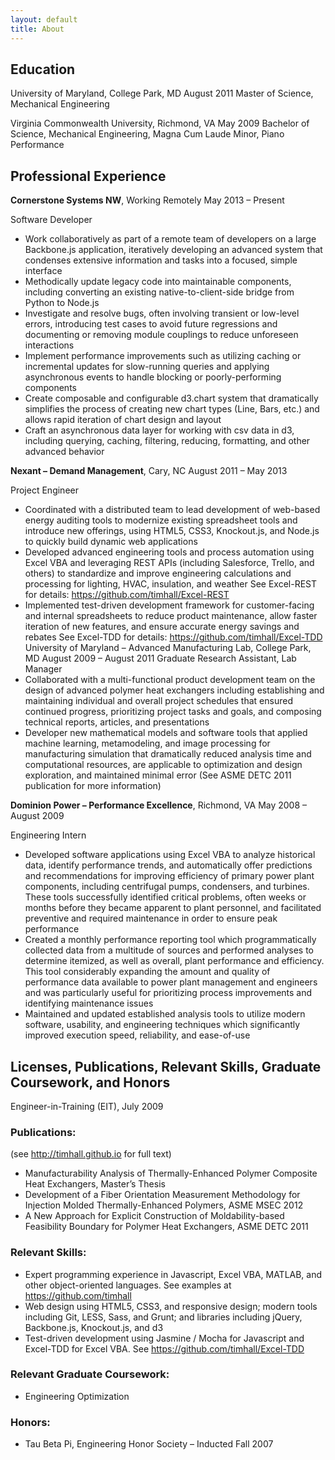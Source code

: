 ```yaml
---
layout: default
title: About
---
```

## Education

University of Maryland, College Park, MD  August 2011
Master of Science, Mechanical Engineering

Virginia Commonwealth University, Richmond, VA  May 2009
Bachelor of Science, Mechanical Engineering, Magna Cum Laude
Minor, Piano Performance

## Professional Experience

__Cornerstone Systems NW__, Working Remotely  May 2013 – Present

Software Developer

- Work collaboratively as part of a remote team of developers on a large Backbone.js application, iteratively developing an advanced system that condenses extensive information and tasks into a focused, simple interface
- Methodically update legacy code into maintainable components, including converting an existing native-to-client-side bridge from Python to Node.js
- Investigate and resolve bugs, often involving transient or low-level errors, introducing test cases to avoid future regressions and documenting or removing module couplings to reduce unforeseen interactions
- Implement performance improvements such as utilizing caching or incremental updates for slow-running queries and applying asynchronous events to handle blocking or poorly-performing components
- Create composable and configurable d3.chart system that dramatically simplifies the process of creating new chart types (Line, Bars, etc.) and allows rapid iteration of chart design and layout
- Craft an asynchronous data layer for working with csv data in d3, including querying, caching, filtering, reducing, formatting, and other advanced behavior

__Nexant – Demand Management__, Cary, NC  August 2011 – May 2013

Project Engineer 

- Coordinated with a distributed team to lead development of web-based energy auditing tools to modernize existing spreadsheet tools and introduce new offerings, using HTML5, CSS3, Knockout.js, and Node.js to quickly build dynamic web applications
- Developed advanced engineering tools and process automation using Excel VBA and leveraging REST APIs (including Salesforce, Trello, and others) to standardize and improve engineering calculations and processing for lighting, HVAC, insulation, and weather
See Excel-REST for details: https://github.com/timhall/Excel-REST
- Implemented test-driven development framework for customer-facing and internal spreadsheets to reduce product maintenance, allow faster iteration of new features, and ensure accurate energy savings and rebates 
See Excel-TDD for details: https://github.com/timhall/Excel-TDD
University of Maryland – Advanced Manufacturing Lab, College Park, MD August 2009 – August 2011
Graduate Research Assistant, Lab Manager
- Collaborated with a multi-functional product development team on the design of advanced polymer heat exchangers including establishing and maintaining individual and overall project schedules that ensured continued progress, prioritizing project tasks and goals, and composing technical reports, articles, and presentations 
- Developer new mathematical models and software tools that applied machine learning, metamodeling, and image processing for manufacturing simulation that dramatically reduced analysis time and computational resources, are applicable to optimization and design exploration, and maintained minimal error 
(See ASME DETC 2011 publication for more information)  

__Dominion Power – Performance Excellence__, Richmond, VA May 2008 – August 2009

Engineering Intern

- Developed software applications using Excel VBA to analyze historical data, identify performance trends, and automatically offer predictions and recommendations for improving efficiency of primary power plant components, including centrifugal pumps, condensers, and turbines. These tools successfully identified critical problems, often weeks or months before they became apparent to plant personnel, and facilitated preventive and required maintenance in order to ensure peak performance
- Created a monthly performance reporting tool which programmatically collected data from a multitude of sources and performed analyses to determine itemized, as well as overall, plant performance and efficiency. This tool considerably expanding the amount and quality of performance data available to power plant management and engineers and was particularly useful for prioritizing process improvements and identifying maintenance issues
- Maintained and updated established analysis tools to utilize modern software, usability, and engineering techniques which significantly improved execution speed, reliability, and ease-of-use

## Licenses, Publications, Relevant Skills, Graduate Coursework, and Honors

Engineer-in-Training (EIT), July 2009

### Publications:

(see http://timhall.github.io for full text)

- Manufacturability Analysis of Thermally-Enhanced Polymer Composite Heat Exchangers, Master’s Thesis
- Development of a Fiber Orientation Measurement Methodology for Injection Molded Thermally-Enhanced Polymers, ASME MSEC 2012
- A New Approach for Explicit Construction of Moldability-based Feasibility Boundary for Polymer Heat Exchangers, ASME DETC 2011

### Relevant Skills:

- Expert programming experience in Javascript, Excel VBA, MATLAB, and other object-oriented languages. See examples at https://github.com/timhall
- Web design using HTML5, CSS3, and responsive design; modern tools including Git, LESS, Sass, and Grunt; and libraries including jQuery, Backbone.js, Knockout.js, and d3
- Test-driven development using Jasmine / Mocha for Javascript and Excel-TDD for Excel VBA. See https://github.com/timhall/Excel-TDD

### Relevant Graduate Coursework:

- Engineering Optimization

### Honors:

- Tau Beta Pi, Engineering Honor Society – Inducted Fall 2007
